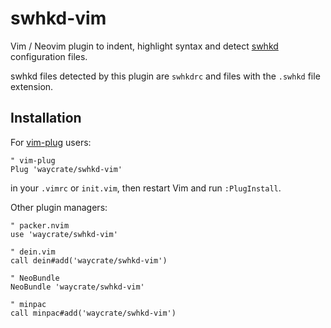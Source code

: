# swhkd-vim

Vim / Neovim plugin to indent, highlight syntax and detect
[swhkd](https://github.com/waycrate/swhkd) configuration files.

swhkd files detected by this plugin are `swhkdrc` and files
with the `.swhkd` file extension.

## Installation

For [vim-plug](https://github.com/junegunn/vim-plug) users:

```vim
" vim-plug
Plug 'waycrate/swhkd-vim'
```

in your `.vimrc` or `init.vim`, then restart Vim and run `:PlugInstall`.

Other plugin managers:

```vim
" packer.nvim
use 'waycrate/swhkd-vim'

" dein.vim
call dein#add('waycrate/swhkd-vim')

" NeoBundle
NeoBundle 'waycrate/swhkd-vim'

" minpac
call minpac#add('waycrate/swhkd-vim') 
```
